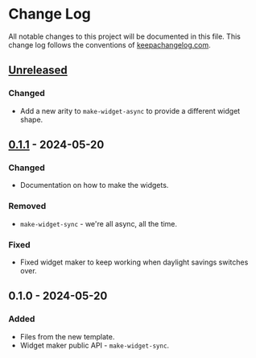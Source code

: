 # Change Log
All notable changes to this project will be documented in this file. This change log follows the conventions of [keepachangelog.com](http://keepachangelog.com/).

## [Unreleased]
### Changed
- Add a new arity to `make-widget-async` to provide a different widget shape.

## [0.1.1] - 2024-05-20
### Changed
- Documentation on how to make the widgets.

### Removed
- `make-widget-sync` - we're all async, all the time.

### Fixed
- Fixed widget maker to keep working when daylight savings switches over.

## 0.1.0 - 2024-05-20
### Added
- Files from the new template.
- Widget maker public API - `make-widget-sync`.

[Unreleased]: https://github.com/ragtacts/fullstack/compare/0.1.1...HEAD
[0.1.1]: https://github.com/ragtacts/fullstack/compare/0.1.0...0.1.1
